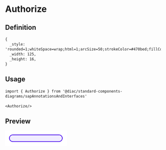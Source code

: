 # Authorize

## Definition

```
{
  _style: 'rounded=1;whiteSpace=wrap;html=1;arcSize=50;strokeColor=#470bed;fillColor=#f1edff;fontColor=#266f3a;strokeWidth=1.5;',
  _width: 125,
  _height: 16,
}
```

## Usage

```
import { Authorize } from '@diac/standard-components-diagrams/sapAnnotationsAndInterfaces'

<Authorize/>
```

## Preview

<img src="./authorize.png" width="200"/>
